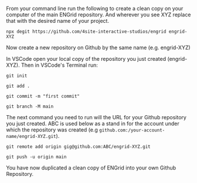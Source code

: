 
From your command line run the following to create a clean copy on your computer of the main ENGrid repository. And wherever you see XYZ replace that with the desired name of your project.

`npx degit https://github.com/4site-interactive-studios/engrid engrid-XYZ`

Now create a new repository on Github by the same name (e.g. engrid-XYZ)

In VSCode open your local copy of the repository you just created (engrid-XYZ). Then in VSCode's Terminal run:

`git init`

`git add .`

`git commit -m "first commit"`

`git branch -M main`

The next command you need to run will the URL for your Github repository you just created. ABC is used below as a stand in for the account under which the repository was created (e.g `github.com:/your-account-name/engrid-XYZ.git`).

`git remote add origin gig@github.com:ABC/engrid-XYZ.git`

`git push -u origin main`

You have now duplicated a clean copy of ENGrid into your own Github Repository.
